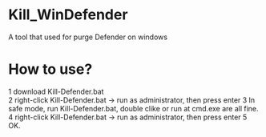 # Kill_WinDefender
A tool that used for purge Defender on windows

# How to use?
1 download Kill-Defender.bat   
2 right-click Kill-Defender.bat -> run as administrator, then press enter
3 In safe mode, run Kill-Defender.bat, double clike or run at cmd.exe are all fine.   
4 right-click Kill-Defender.bat -> run as administrator, then press enter
5 OK.   
